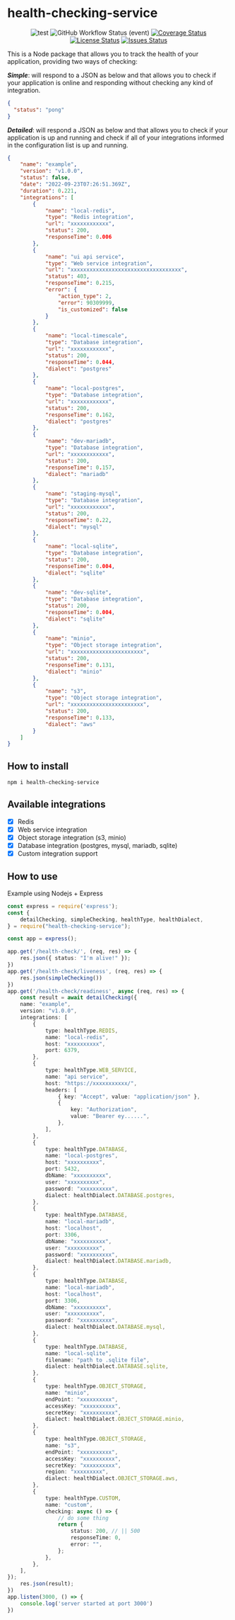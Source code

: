 # health-checking-service

<div align="center">

![test](https://github.com/gritzkoo/nodejs-health-checker/workflows/test/badge.svg?branch=master)
![GitHub Workflow Status (event)](https://img.shields.io/github/workflow/status/gritzkoo/nodejs-health-checker/test)
[![Coverage Status](https://coveralls.io/repos/github/gritzkoo/nodejs-health-checker/badge.svg?branch=master)](https://coveralls.io/github/gritzkoo/nodejs-health-checker?branch=master)
[![License Status](https://img.shields.io/github/license/gritzkoo/nodejs-health-checker)](https://img.shields.io/github/license/gritzkoo/nodejs-health-checker)
[![Issues Status](https://img.shields.io/github/issues/gritzkoo/nodejs-health-checker)](https://img.shields.io/github/issues/gritzkoo/nodejs-health-checker)

</div>

This is a Node package that allows you to track the health of your application, providing two ways of checking:

*__Simple__*: will respond to a JSON as below and that allows you to check if your application is online and responding without checking any kind of integration.

```json
{
  "status": "pong"
}
```

*__Detailed__*: will respond a JSON as below and that allows you to check if your application is up and running and check if all of your integrations informed in the configuration list is up and running.

```json
{
	"name": "example",
	"version": "v1.0.0",
	"status": false,
	"date": "2022-09-23T07:26:51.369Z",
	"duration": 0.221,
	"integrations": [
		{
			"name": "local-redis",
			"type": "Redis integration",
			"url": "xxxxxxxxxxxx",
			"status": 200,
			"responseTime": 0.006
		},
		{
			"name": "ui api service",
			"type": "Web service integration",
			"url": "xxxxxxxxxxxxxxxxxxxxxxxxxxxxxxxxxxx",
			"status": 403,
			"responseTime": 0.215,
			"error": {
				"action_type": 2,
				"error": 90309999,
				"is_customized": false
			}
		},
		{
			"name": "local-timescale",
			"type": "Database integration",
			"url": "xxxxxxxxxxxx",
			"status": 200,
			"responseTime": 0.044,
			"dialect": "postgres"
		},
		{
			"name": "local-postgres",
			"type": "Database integration",
			"url": "xxxxxxxxxxxx",
			"status": 200,
			"responseTime": 0.162,
			"dialect": "postgres"
		},
		{
			"name": "dev-mariadb",
			"type": "Database integration",
			"url": "xxxxxxxxxxxx",
			"status": 200,
			"responseTime": 0.157,
			"dialect": "mariadb"
		},
		{
			"name": "staging-mysql",
			"type": "Database integration",
			"url": "xxxxxxxxxxxx",
			"status": 200,
			"responseTime": 0.22,
			"dialect": "mysql"
		},
		{
			"name": "local-sqlite",
			"type": "Database integration",
			"status": 200,
			"responseTime": 0.004,
			"dialect": "sqlite"
		},
		{
			"name": "dev-sqlite",
			"type": "Database integration",
			"status": 200,
			"responseTime": 0.004,
			"dialect": "sqlite"
		},
		{
			"name": "minio",
			"type": "Object storage integration",
			"url": "xxxxxxxxxxxxxxxxxxxxxxx",
			"status": 200,
			"responseTime": 0.131,
			"dialect": "minio"
		},
		{
			"name": "s3",
			"type": "Object storage integration",
			"url": "xxxxxxxxxxxxxxxxxxxxxxx",
			"status": 200,
			"responseTime": 0.133,
			"dialect": "aws"
		}
	]
}
```

## How to install

```sh
npm i health-checking-service
```

## Available integrations

- [X] Redis
- [X] Web service integration
- [X] Object storage integration (s3, minio)
- [X] Database integration (postgres, mysql, mariadb, sqlite)
- [X] Custom integration support

## How to use

Example using Nodejs + Express

```typescript
const express = require('express');
const {
    detailChecking, simpleChecking, healthType, healthDialect,
} = require("health-checking-service");

const app = express();

app.get('/health-check/', (req, res) => {
    res.json({ status: "I'm alive!" });
})
app.get('/health-check/liveness', (req, res) => {
    res.json(simpleChecking())
})
app.get('/health-check/readiness', async (req, res) => {
    const result = await detailChecking({
	name: "example",
	version: "v1.0.0",
	integrations: [
		{
			type: healthType.REDIS,
			name: "local-redis",
			host: "xxxxxxxxxx",
			port: 6379,
		},
		{
			type: healthType.WEB_SERVICE,
			name: "api service",
			host: "https://xxxxxxxxxxx/",
			headers: [
				{ key: "Accept", value: "application/json" },
				{
					key: "Authorization",
					value: "Bearer ey......",
				},
			],
		},
		{
			type: healthType.DATABASE,
			name: "local-postgres",
			host: "xxxxxxxxxx",
			port: 5432,
			dbName: "xxxxxxxxxx",
			user: "xxxxxxxxxx",
			password: "xxxxxxxxxx",
			dialect: healthDialect.DATABASE.postgres,
		},
		{
			type: healthType.DATABASE,
			name: "local-mariadb",
			host: "localhost",
			port: 3306,
			dbName: "xxxxxxxxxx",
			user: "xxxxxxxxxx",
			password: "xxxxxxxxxx",
			dialect: healthDialect.DATABASE.mariadb,
		},
		{
			type: healthType.DATABASE,
			name: "local-mariadb",
			host: "localhost",
			port: 3306,
			dbName: "xxxxxxxxxx",
			user: "xxxxxxxxxx",
			password: "xxxxxxxxxx",
			dialect: healthDialect.DATABASE.mysql,
		},
		{
			type: healthType.DATABASE,
			name: "local-sqlite",
			filename: "path to .sqlite file",
			dialect: healthDialect.DATABASE.sqlite,
		},
		{
			type: healthType.OBJECT_STORAGE,
			name: "minio",
			endPoint: "xxxxxxxxxx",
			accessKey: "xxxxxxxxxx",
			secretKey: "xxxxxxxxxx",
			dialect: healthDialect.OBJECT_STORAGE.minio,
		},
		{
			type: healthType.OBJECT_STORAGE,
			name: "s3",
			endPoint: "xxxxxxxxxx",
			accessKey: "xxxxxxxxxx",
			secretKey: "xxxxxxxxxx",
			region: "xxxxxxxxx",
			dialect: healthDialect.OBJECT_STORAGE.aws,
		},
		{
			type: healthType.CUSTOM,
			name: "custom",
			checking: async () => {
				// do some thing
				return {
					status: 200, // || 500
					responseTime: 0,
					error: "",
				};
			},
		},
	],
});
    res.json(result);
})
app.listen(3000, () => {
    console.log('server started at port 3000')
})
```
